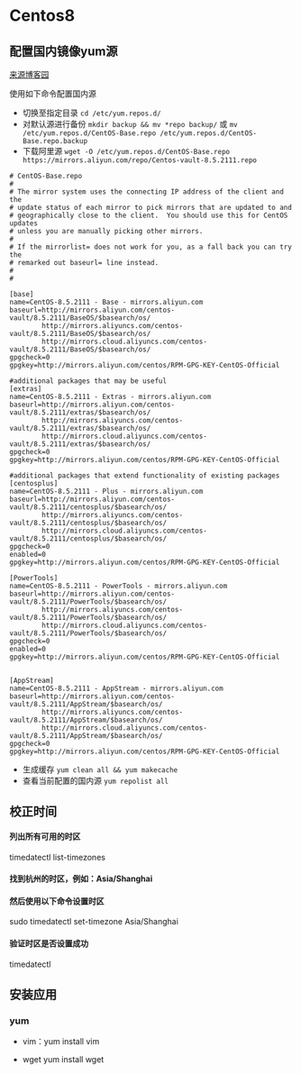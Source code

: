 # Centos8

## 配置国内镜像yum源

[来源博客园](https://www.cnblogs.com/BlueSky2021/articles/17790478.html)

使用如下命令配置国内源

- 切换至指定目录
  `cd /etc/yum.repos.d/`
- 对默认源进行备份
  `mkdir backup && mv *repo backup/`
  或
  `mv /etc/yum.repos.d/CentOS-Base.repo /etc/yum.repos.d/CentOS-Base.repo.backup`
- 下载阿里源
  `wget -O /etc/yum.repos.d/CentOS-Base.repo https://mirrors.aliyun.com/repo/Centos-vault-8.5.2111.repo`

```
# CentOS-Base.repo
#
# The mirror system uses the connecting IP address of the client and the
# update status of each mirror to pick mirrors that are updated to and
# geographically close to the client.  You should use this for CentOS updates
# unless you are manually picking other mirrors.
#
# If the mirrorlist= does not work for you, as a fall back you can try the 
# remarked out baseurl= line instead.
#
#
 
[base]
name=CentOS-8.5.2111 - Base - mirrors.aliyun.com
baseurl=http://mirrors.aliyun.com/centos-vault/8.5.2111/BaseOS/$basearch/os/
        http://mirrors.aliyuncs.com/centos-vault/8.5.2111/BaseOS/$basearch/os/
        http://mirrors.cloud.aliyuncs.com/centos-vault/8.5.2111/BaseOS/$basearch/os/
gpgcheck=0
gpgkey=http://mirrors.aliyun.com/centos/RPM-GPG-KEY-CentOS-Official
 
#additional packages that may be useful
[extras]
name=CentOS-8.5.2111 - Extras - mirrors.aliyun.com
baseurl=http://mirrors.aliyun.com/centos-vault/8.5.2111/extras/$basearch/os/
        http://mirrors.aliyuncs.com/centos-vault/8.5.2111/extras/$basearch/os/
        http://mirrors.cloud.aliyuncs.com/centos-vault/8.5.2111/extras/$basearch/os/
gpgcheck=0
gpgkey=http://mirrors.aliyun.com/centos/RPM-GPG-KEY-CentOS-Official
 
#additional packages that extend functionality of existing packages
[centosplus]
name=CentOS-8.5.2111 - Plus - mirrors.aliyun.com
baseurl=http://mirrors.aliyun.com/centos-vault/8.5.2111/centosplus/$basearch/os/
        http://mirrors.aliyuncs.com/centos-vault/8.5.2111/centosplus/$basearch/os/
        http://mirrors.cloud.aliyuncs.com/centos-vault/8.5.2111/centosplus/$basearch/os/
gpgcheck=0
enabled=0
gpgkey=http://mirrors.aliyun.com/centos/RPM-GPG-KEY-CentOS-Official
 
[PowerTools]
name=CentOS-8.5.2111 - PowerTools - mirrors.aliyun.com
baseurl=http://mirrors.aliyun.com/centos-vault/8.5.2111/PowerTools/$basearch/os/
        http://mirrors.aliyuncs.com/centos-vault/8.5.2111/PowerTools/$basearch/os/
        http://mirrors.cloud.aliyuncs.com/centos-vault/8.5.2111/PowerTools/$basearch/os/
gpgcheck=0
enabled=0
gpgkey=http://mirrors.aliyun.com/centos/RPM-GPG-KEY-CentOS-Official


[AppStream]
name=CentOS-8.5.2111 - AppStream - mirrors.aliyun.com
baseurl=http://mirrors.aliyun.com/centos-vault/8.5.2111/AppStream/$basearch/os/
        http://mirrors.aliyuncs.com/centos-vault/8.5.2111/AppStream/$basearch/os/
        http://mirrors.cloud.aliyuncs.com/centos-vault/8.5.2111/AppStream/$basearch/os/
gpgcheck=0
gpgkey=http://mirrors.aliyun.com/centos/RPM-GPG-KEY-CentOS-Official

```

- 生成缓存
  `yum clean all && yum makecache`
- 查看当前配置的国内源
  `yum repolist all`

## 校正时间



#### 列出所有可用的时区

timedatectl list-timezones

#### 找到杭州的时区，例如：Asia/Shanghai

#### 然后使用以下命令设置时区

sudo timedatectl set-timezone Asia/Shanghai

#### 验证时区是否设置成功

timedatectl



## 安装应用

### yum

- vim：yum install vim

- wget yum install wget
